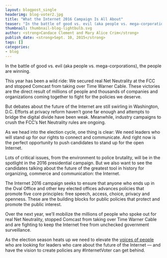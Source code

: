 ```yaml
---
layout: blogpost_single
headerimg: blog-voter2.jpg
title: "What the Internet 2016 Campaign Is All About"
teaser: "In the battle of good vs. evil (aka people vs. mega-corporations), the people are winning."
thumbnail: thumbnail-blog-lightbulb.svg
author: <strong>Candace Clement and Mary Alice Crim</strong>
publish_date: <strong>Sept. 10, 2015</strong>
tags: []
categories:
- blog
---
```


In the battle of good vs. evil (aka people vs. mega-corporations), the people are winning. 

This year has been a wild ride: We secured real Net Neutrality at the FCC and stopped Comcast from taking over Time Warner Cable. These victories are the direct result of millions of people and thousands of companies and organizations coming together to fight for the policies we deserve. 

But debates about the future of the Internet are still swirling in Washington, D.C. Efforts at privacy reform haven’t gone far enough and attempts to bridge the digital divide have been weak. Meanwhile, industry campaigns to crush the FCC’s Net Neutrality rules are ongoing. 

As we head into the election cycle, one thing is clear: We need leaders who will stand up for our rights to connect and communicate. And right now is the perfect opportunity to push candidates to stand up for the open Internet.

Lots of critical issues, from the environment to police brutality, will be in the spotlight in the 2016 presidential campaign. But we also want to see the candidates talking about the future of the greatest tool in history for organizing, commerce and communication: the Internet. 

The Internet 2016 campaign seeks to ensure that anyone who ends up in the Oval Office and other key elected offices advances policies that promote five core principles: free speech, access, choice, privacy and openness. These are the building blocks for public policies that protect and promote the public interest.

Over the next year, we’ll mobilize the millions of people who spoke out for real Net Neutrality, stopped Comcast from taking over Time Warner Cable and are fighting to keep the Internet free from unchecked government surveillance.

As the election season heats up we need to elevate the [voices of people](http://internet2016.net/blog/don't-want-to-live-in-world-internet-free/) who are looking for leaders who care about the future of the Internet — and have the vision to create policies any #InternetVoter can get behind. 
